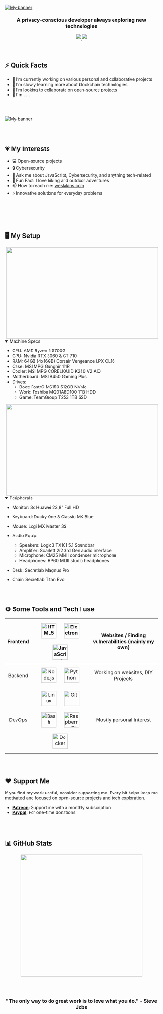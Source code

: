 [![My-banner](https://firebasestorage.googleapis.com/v0/b/mern-blog-530c9.appspot.com/o/Neon%20Modern%20Cyber%20Punk%20YouTube%20Banner.png?alt=media&token=e5b5018c-336c-4f4f-b98b-d28058c6c509)](https://weslakins.com)

<!--
Welcome to my GitHub README source! Glad you made it here. Crafting this was a delightful challenge.
-->

<h3 align="center">A privacy-conscious developer always exploring new technologies</h3>
<div align="center">

  <!--
  Active in here:
  -->

  <a href="https://twitter.com/WeslenLakins" target="_blank">
    <img src="https://img.shields.io/badge/Twitter-1DA1F2?style=for-the-badge&logo=twitter&logoColor=white" style="margin-bottom: 5px;"/>
  </a>
  <a href="https://steamcommunity.com/profiles/76561199306130179" target="_blank">
    <img src="https://img.shields.io/badge/Steam-171A21?style=for-the-badge&logo=steam&logoColor=white" style="margin-bottom: 5px;"/>
  </a>

</div>

</div>
<br><br>

## ⚡️ Quick Facts

- 🔭 I’m currently working on various personal and collaborative projects
- 🌱 I’m slowly learning more about blockchain technologies
- 👯 I’m looking to collaborate on open-source projects
- 🤔 I'm . . .

<br><br>

![My-banner](https://firebasestorage.googleapis.com/v0/b/mern-blog-530c9.appspot.com/o/silly-4chan-hacker.gif?alt=media&token=6d9e8c80-54e6-4ab8-9e4d-d1e47b64963e)

<br><br>

</div>

## :heartpulse: My Interests

- :computer: Open-source projects
- :lock: Cybersecurity
- 💬 Ask me about JavaScript, Cybersecurity, and anything tech-related
- 🎉 Fun Fact: I love hiking and outdoor adventures
- 📫 How to reach me: [weslakins.com](https://weslakins.com)
- :zap: Innovative solutions for everyday problems

<br><br>
<br><br>

## 🖥️ My Setup

<img align="right" height="300px" width="500px" src="https://firebasestorage.googleapis.com/v0/b/mern-blog-530c9.appspot.com/o/wtl-setup-2024.jpg?alt=media&token=b352a839-b75b-4b75-bdab-2c8260c1b53b">

<details open>
  <summary>Machine Specs</summary>

- CPU: AMD Ryzen 5 5700G
- GPU: Nvidia RTX 3060 & GT 710
- RAM: 64GB (4x16GB) Corsair Vengeance LPX CL16
- Case: MSI MPG Gungnir 111R
- Cooler: MSI MPG CORELIQUID K240 V2 AIO
- Motherboard: MSI B450 Gaming Plus
- Drives:
  - Boot: FastrO MS150 512GB NVMe
  - Work: Toshiba MQ01ABD100 1TB HDD
  - Game: TeamGroup T253 1TB SSD

</details>

<img align="right" height="300px" width="500px" src="https://firebasestorage.googleapis.com/v0/b/mern-blog-530c9.appspot.com/o/wtl-setup-2024.jpg?alt=media&token=b352a839-b75b-4b75-bdab-2c8260c1b53b">

<details open>
  <summary>Peripherals</summary>

- Monitor: 3x Huawei 23,8" Full HD
- Keyboard: Ducky One 3 Classic MX Blue
- Mouse: Logi MX Master 3S
- Audio Equip:
  - Speakers: Logic3 TX101 5.1 Soundbar
  - Amplifier: Scarlett 2i2 3rd Gen audio interface
  - Microphone: CM25 MkIII condenser microphone
  - Headphones: HP60 MkIII studio headphones
- Desk: Secretlab Magnus Pro
- Chair: Secretlab Titan Evo

  </details>

<br><br>

## ⚙️ Some Tools and Tech I use

| Frontend |                                                                                                                                           <img style="margin: 10px" src="https://profilinator.rishav.dev/skills-assets/html5-original-wordmark.svg" alt="HTML5" height="50" /> <img style="margin: 10px" src="https://profilinator.rishav.dev/skills-assets/electron-original.svg" alt="Electron" height="50" /> <img style="margin: 10px" src="https://profilinator.rishav.dev/skills-assets/javascript-original.svg" alt="JavaScript" height="50" />                                                                                                                                            | Websites / Finding vulnerabilities (mainly my own) |
| :------: | :-----------------------------------------------------------------------------------------------------------------------------------------------------------------------------------------------------------------------------------------------------------------------------------------------------------------------------------------------------------------------------------------------------------------------------------------------------------------------------------------------------------------------------------------------------------------------------------------------------------------------------------------------------------------------------------------------: | :------------------------------------------------: |
| Backend  |                                                                                                                                                                                                               <img style="margin: 10px" src="https://profilinator.rishav.dev/skills-assets/nodejs-original-wordmark.svg" alt="Node.js" height="50" /> <img style="margin: 10px" src="https://profilinator.rishav.dev/skills-assets/python-original.svg" alt="Python" height="50" />                                                                                                                                                                                                               |         Working on websites, DIY Projects          |
|  DevOps  | <img style="margin: 10px" src="https://profilinator.rishav.dev/skills-assets/linux-original.svg" alt="Linux" height="50" /> <img style="margin: 10px" src="https://profilinator.rishav.dev/skills-assets/git-scm-icon.svg" alt="Git" height="50" /> <img style="margin: 10px" src="https://profilinator.rishav.dev/skills-assets/gnu_bash-icon.svg" alt="Bash" height="50" /> <img style="margin: 10px" src="https://upload.wikimedia.org/wikipedia/de/thumb/c/cb/Raspberry_Pi_Logo.svg/570px-Raspberry_Pi_Logo.svg.png" alt="Raspberry Pi" height="50" /> <img style="margin: 10px" src="https://profilinator.rishav.dev/skills-assets/docker-original-wordmark.svg" alt="Docker" height="50" /> |              Mostly personal interest              |

<br><br>

## ❤️ Support Me

<p>If you find my work useful, consider supporting me. Every bit helps keep me motivated and focused on open-source projects and tech exploration.</p>

- **[Patreon](https://patreon.com/yourpatreon)**: Support me with a monthly subscription
- **[Paypal](https://paypal.me/yourpaypal)**: For one-time donations

<br><br>

## 📊 GitHub Stats

<p align="center">
  <img src="https://github-readme-stats.vercel.app/api?username=WeslenLakins&show_icons=true&theme=radical" width="400">
</p>

<br><br>

<div align="center">
  <h3>"The only way to do great work is to love what you do." - Steve Jobs</h3>
</div>
